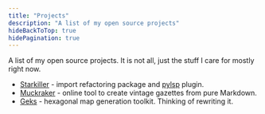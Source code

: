 ```yaml
---
title: "Projects"
description: "A list of my open source projects"
hideBackToTop: true
hidePagination: true
---
```


A list of my open source projects. It is not all, just the stuff I care for mostly right now.

- [Starkiller](https://github.com/kompoth/starkiller) - import refactoring package and [pylsp](https://github.com/python-lsp/python-lsp-server) plugin.
- [Muckraker](https://muckraker.kmiziz.xyz) - online tool to create vintage gazettes from pure Markdown.
- [Geks](https://github.com/kompoth/geks) - hexagonal map generation toolkit. Thinking of rewriting it. 
